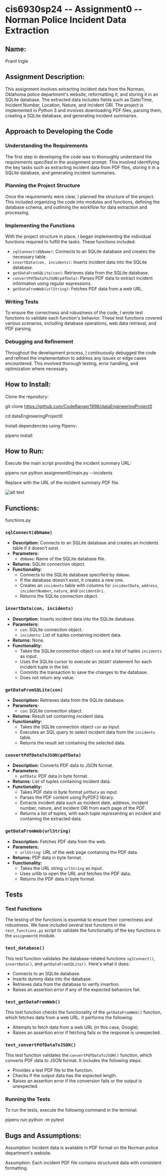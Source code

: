 # cis6930sp24 -- Assignment0 -- Norman Police Incident Data Extraction

## Name:
Pranil Ingle

## Assignment Description:
This assignment involves extracting incident data from the Norman, Oklahoma police department's website, reformatting it, and storing it in an SQLite database. The extracted data includes fields such as Date/Time, Incident Number, Location, Nature, and Incident ORI. The project is implemented in Python 3 and involves downloading PDF files, parsing them, creating a SQLite database, and generating incident summaries.

## Approach to Developing the Code

### Understanding the Requirements

The first step in developing the code was to thoroughly understand the requirements specified in the assignment prompt. This involved identifying the key tasks such as extracting incident data from PDF files, storing it in a SQLite database, and generating incident summaries.

### Planning the Project Structure

Once the requirements were clear, I planned the structure of the project. This included organizing the code into modules and functions, defining the database schema, and outlining the workflow for data extraction and processing.

### Implementing the Functions

With the project structure in place, I began implementing the individual functions required to fulfill the tasks. These functions included:
- `sqlConnect(dbName)`: Connects to an SQLite database and creates the necessary table.
- `insertData(con, incidents)`: Inserts incident data into the SQLite database.
- `getDataFromSQLite(con)`: Retrieves data from the SQLite database.
- `convertPdfDataToJSON(pdfData)`: Parses PDF data to extract incident information using regular expressions.
- `getDataFromWeb(urlString)`: Fetches PDF data from a web URL.

### Writing Tests

To ensure the correctness and robustness of the code, I wrote test functions to validate each function's behavior. These test functions covered various scenarios, including database operations, web data retrieval, and PDF parsing.

### Debugging and Refinement

Throughout the development process, I continuously debugged the code and refined the implementation to address any issues or edge cases encountered. This involved thorough testing, error handling, and optimization where necessary.

## How to Install:
Clone the repository:

git clone https://github.com/CodeRanger1998/dataEngineeringProject0

cd dataEngineeringProject0

Install dependencies using Pipenv:

pipenv install

## How to Run:

Execute the main script providing the incident summary URL:

pipenv run python assignment0/main.py --incidents <url>

Replace <url> with the URL of the incident summary PDF file.

![alt text](https://github.com/CodeRanger1998/dataEngineeringProject0/blob/main/resources/dataengineeringanimation.gif "Example run gif")

## Functions:

functions.py

### `sqlConnect(dbName)`
- **Description:** Connects to an SQLite database and creates an incidents table if it doesn't exist.
- **Parameters:**
  - `dbName`: Name of the SQLite database file.
- **Returns:** SQLite connection object.
- **Functionality:**
  - Connects to the SQLite database specified by `dbName`.
  - If the database doesn't exist, it creates a new one.
  - Creates an `incidents` table with columns for `incidentDate`, `address`, `incidentNumber`, `nature`, and `incidentOri`.
  - Returns the SQLite connection object.

### `insertData(con, incidents)`
- **Description:** Inserts incident data into the SQLite database.
- **Parameters:**
  - `con`: SQLite connection object.
  - `incidents`: List of tuples containing incident data.
- **Returns:** None.
- **Functionality:**
  - Takes the SQLite connection object `con` and a list of tuples `incidents` as input.
  - Uses the SQLite cursor to execute an `INSERT` statement for each incident tuple in the list.
  - Commits the transaction to save the changes to the database.
  - Does not return any value.

### `getDataFromSQLite(con)`
- **Description:** Retrieves data from the SQLite database.
- **Parameters:**
  - `con`: SQLite connection object.
- **Returns:** Result set containing incident data.
- **Functionality:**
  - Takes the SQLite connection object `con` as input.
  - Executes an SQL query to select incident data from the `incidents` table.
  - Returns the result set containing the selected data.

### `convertPdfDataToJSON(pdfData)`
- **Description:** Converts PDF data to JSON format.
- **Parameters:**
  - `pdfData`: PDF data in byte format.
- **Returns:** List of tuples containing incident data.
- **Functionality:**
  - Takes PDF data in byte format `pdfData` as input.
  - Parses the PDF content using PyPDF2 library.
  - Extracts incident data such as incident date, address, incident number, nature, and incident ORI from each page of the PDF.
  - Returns a list of tuples, with each tuple representing an incident and containing the extracted data.

### `getDataFromWeb(urlString)`
- **Description:** Fetches PDF data from the web.
- **Parameters:**
  - `urlString`: URL of the web page containing the PDF data.
- **Returns:** PDF data in byte format.
- **Functionality:**
  - Takes the URL string `urlString` as input.
  - Uses urllib to open the URL and fetches the PDF data.
  - Returns the PDF data in byte format.

## Tests

### Test Functions

The testing of the functions is essential to ensure their correctness and robustness. We have included several test functions in the `test_functions.py` script to validate the functionality of the key functions in the `assignment0` module.

### `test_database()`

This test function validates the database-related functions `sqlConnect()`, `insertData()`, and `getDataFromSQLite()`. Here's what it does:
- Connects to an SQLite database.
- Inserts dummy data into the database.
- Retrieves data from the database to verify insertion.
- Raises an assertion error if any of the expected behaviors fail.

### `test_getDataFromWeb()`

This test function checks the functionality of the `getDataFromWeb()` function, which fetches data from a web URL. It performs the following:
- Attempts to fetch data from a web URL (in this case, Google).
- Raises an assertion error if fetching fails or the response is unexpected.

### `test_convertPdfDataToJSON()`

This test function validates the `convertPdfDataToJSON()` function, which converts PDF data to JSON format. It includes the following steps:
- Provides a test PDF file to the function.
- Checks if the output data has the expected length.
- Raises an assertion error if the conversion fails or the output is unexpected.

### Running the Tests

To run the tests, execute the following command in the terminal:

pipenv run python -m pytest

## Bugs and Assumptions:

Assumption: Incident data is available in PDF format on the Norman police department's website.

Assumption: Each incident PDF file contains structured data with consistent formatting.